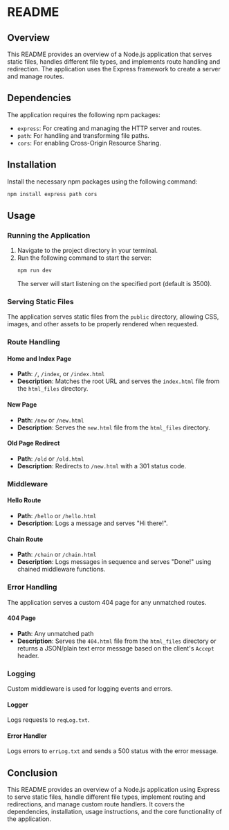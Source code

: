 # README

## Overview
This README provides an overview of a Node.js application that serves static files, handles different file types, and implements route handling and redirection. The application uses the Express framework to create a server and manage routes.

## Dependencies
The application requires the following npm packages:
- `express`: For creating and managing the HTTP server and routes.
- `path`: For handling and transforming file paths.
- `cors`: For enabling Cross-Origin Resource Sharing.

## Installation
Install the necessary npm packages using the following command:
```bash
npm install express path cors
```

## Usage

### Running the Application
1. Navigate to the project directory in your terminal.
2. Run the following command to start the server:
   ```bash
   npm run dev
   ```
   The server will start listening on the specified port (default is 3500).

### Serving Static Files
The application serves static files from the `public` directory, allowing CSS, images, and other assets to be properly rendered when requested.

### Route Handling

#### Home and Index Page
- **Path**: `/`, `/index`, or `/index.html`
- **Description**: Matches the root URL and serves the `index.html` file from the `html_files` directory.

#### New Page
- **Path**: `/new` or `/new.html`
- **Description**: Serves the `new.html` file from the `html_files` directory.

#### Old Page Redirect
- **Path**: `/old` or `/old.html`
- **Description**: Redirects to `/new.html` with a 301 status code.

### Middleware

#### Hello Route
- **Path**: `/hello` or `/hello.html`
- **Description**: Logs a message and serves "Hi there!".

#### Chain Route
- **Path**: `/chain` or `/chain.html`
- **Description**: Logs messages in sequence and serves "Done!" using chained middleware functions.

### Error Handling
The application serves a custom 404 page for any unmatched routes.

#### 404 Page
- **Path**: Any unmatched path
- **Description**: Serves the `404.html` file from the `html_files` directory or returns a JSON/plain text error message based on the client's `Accept` header.

### Logging
Custom middleware is used for logging events and errors.

#### Logger
Logs requests to `reqLog.txt`.

#### Error Handler
Logs errors to `errLog.txt` and sends a 500 status with the error message.

## Conclusion
This README provides an overview of a Node.js application using Express to serve static files, handle different file types, implement routing and redirections, and manage custom route handlers. It covers the dependencies, installation, usage instructions, and the core functionality of the application.